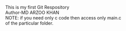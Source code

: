 This is my first Git Respository <br>
Author-MD ARZOO KHAN<br>
NOTE: if you need only c code then access only main.c<br>
of the particular folder.
